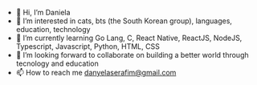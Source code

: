 - 👋 Hi, I’m Daniela
- 👀 I’m interested in cats, bts (the South Korean group), languages, education, technology 
- 🌱 I’m currently learning Go Lang, C, React Native, ReactJS, NodeJS, Typescript, Javascript, Python, HTML, CSS  
- 💞️ I’m looking forward to collaborate on building a better world through tecnology and education
- 📫 How to reach me danyelaserafim@gmail.com

<!---
daniserafs/daniserafs is a ✨ special ✨ repository because its `README.md` (this file) appears on your GitHub profile.
You can click the Preview link to take a look at your changes.
--->
